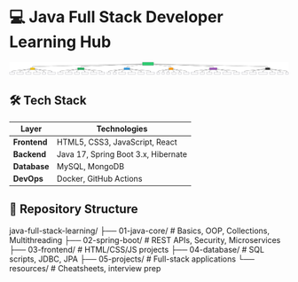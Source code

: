 # 💻 Java Full Stack Developer Learning Hub

![Java Full Stack Diagram](resources/Architecture.svg)

## 🛠️ Tech Stack
| Layer        | Technologies                          |
|--------------|---------------------------------------|
| **Frontend** | HTML5, CSS3, JavaScript, React       |
| **Backend**  | Java 17, Spring Boot 3.x, Hibernate  |
| **Database** | MySQL, MongoDB                       |
| **DevOps**   | Docker, GitHub Actions               |

## 📂 Repository Structure
java-full-stack-learning/
├── 01-java-core/ # Basics, OOP, Collections, Multithreading
├── 02-spring-boot/ # REST APIs, Security, Microservices
├── 03-frontend/ # HTML/CSS/JS projects
├── 04-database/ # SQL scripts, JDBC, JPA
├── 05-projects/ # Full-stack applications
└── resources/ # Cheatsheets, interview prep
